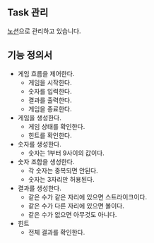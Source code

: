 ## Task 관리
[노션](https://emadam.notion.site/4212fb76219e43a782384c19723106fd?v=465553f2c9d84d4d9270509e594cfbf6)으로 관리하고 있습니다.

## 기능 정의서
- 게임 흐름을 제어한다.
    - 게임을 시작한다.
    - 숫자를 입력한다.
    - 결과를 출력한다.
    - 게임을 종료한다.
- 게임을 생성한다.
    - 게임 상태를 확인한다.
    - 힌트를 확인한다.
- 숫자를 생성한다.
    - 숫자는 1부터 9사이의 값이다.
- 숫자 조합을 생성한다.
    - 각 숫자는 중복되면 안된다.
    - 숫자는 3자리만 허용된다.
- 결과를 생성한다.
    - 같은 수가 같은 자리에 있으면 스트라이크이다.
    - 같은 수가 다른 자리에 있으면 볼이다.
    - 같은 수가 없으면 아무것도 아니다.
- 힌트
    - 전체 결과를 확인한다.